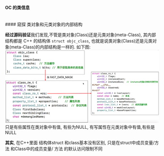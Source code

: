 #### OC 的类信息


<br>
#### 窥探 类对象和元类对象的内部结构

**经过源码验证**我们发现,不管是类对象(Class)还是元类对象(meta-Class), 其内部结构都是 C++ 的结构体 `struct objc_class`, 也就是说类对象(Class)还是元类对象(meta-Class)的内部结构是一样的. 如下图:
![](/assets/Snip20190105_8.png)
只是有些属性在类对象中有值, 有些为NULL, 有写属性在元类对象中有值,有些是NULL

**其实**,
在C++里面 结构体struct 和class基本没有区别, 只是在struct中成员变量/方法 和Class中的成员变量/ 方法 的默认访问限制不同